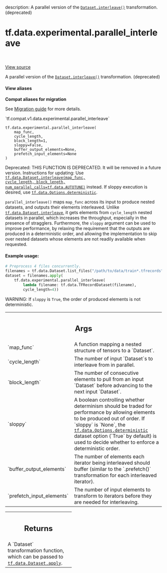 description: A parallel version of the <a href="../../../tf/data/Dataset.md#interleave"><code>Dataset.interleave()</code></a> transformation. (deprecated)

<div itemscope itemtype="http://developers.google.com/ReferenceObject">
<meta itemprop="name" content="tf.data.experimental.parallel_interleave" />
<meta itemprop="path" content="Stable" />
</div>

# tf.data.experimental.parallel_interleave

<!-- Insert buttons and diff -->

<table class="tfo-notebook-buttons tfo-api nocontent" align="left">

</table>

<a target="_blank" class="external" href="/code/stable/tensorflow/python/data/experimental/ops/interleave_ops.py">View source</a>



A parallel version of the <a href="../../../tf/data/Dataset.md#interleave"><code>Dataset.interleave()</code></a> transformation. (deprecated)

<section class="expandable">
  <h4 class="showalways">View aliases</h4>
  <p>
<b>Compat aliases for migration</b>
<p>See
<a href="https://www.tensorflow.org/guide/migrate">Migration guide</a> for
more details.</p>
<p>`tf.compat.v1.data.experimental.parallel_interleave`</p>
</p>
</section>

<pre class="devsite-click-to-copy prettyprint lang-py tfo-signature-link">
<code>tf.data.experimental.parallel_interleave(
    map_func,
    cycle_length,
    block_length=1,
    sloppy=False,
    buffer_output_elements=None,
    prefetch_input_elements=None
)
</code></pre>



<!-- Placeholder for "Used in" -->

Deprecated: THIS FUNCTION IS DEPRECATED. It will be removed in a future version.
Instructions for updating:
Use <a href="../../../tf/data/Dataset.md#interleave"><code>tf.data.Dataset.interleave(map_func, cycle_length, block_length, num_parallel_calls=tf.data.AUTOTUNE)</code></a> instead. If sloppy execution is desired, use <a href="../../../tf/data/Options.md#deterministic"><code>tf.data.Options.deterministic</code></a>.

`parallel_interleave()` maps `map_func` across its input to produce nested
datasets, and outputs their elements interleaved. Unlike
<a href="../../../tf/data/Dataset.md#interleave"><code>tf.data.Dataset.interleave</code></a>, it gets elements from `cycle_length` nested
datasets in parallel, which increases the throughput, especially in the
presence of stragglers. Furthermore, the `sloppy` argument can be used to
improve performance, by relaxing the requirement that the outputs are produced
in a deterministic order, and allowing the implementation to skip over nested
datasets whose elements are not readily available when requested.

#### Example usage:



```python
# Preprocess 4 files concurrently.
filenames = tf.data.Dataset.list_files("/path/to/data/train*.tfrecords")
dataset = filenames.apply(
    tf.data.experimental.parallel_interleave(
        lambda filename: tf.data.TFRecordDataset(filename),
        cycle_length=4))
```

WARNING: If `sloppy` is `True`, the order of produced elements is not
deterministic.

<!-- Tabular view -->
 <table class="responsive fixed orange">
<colgroup><col width="214px"><col></colgroup>
<tr><th colspan="2"><h2 class="add-link">Args</h2></th></tr>

<tr>
<td>
`map_func`
</td>
<td>
A function mapping a nested structure of tensors to a `Dataset`.
</td>
</tr><tr>
<td>
`cycle_length`
</td>
<td>
The number of input `Dataset`s to interleave from in parallel.
</td>
</tr><tr>
<td>
`block_length`
</td>
<td>
The number of consecutive elements to pull from an input
`Dataset` before advancing to the next input `Dataset`.
</td>
</tr><tr>
<td>
`sloppy`
</td>
<td>
A boolean controlling whether determinism should be traded for
performance by allowing elements to be produced out of order.  If `sloppy`
is `None`, the <a href="../../../tf/data/Options.md#deterministic"><code>tf.data.Options.deterministic</code></a> dataset option (`True` by
default) is used to decide whether to enforce a deterministic order.
</td>
</tr><tr>
<td>
`buffer_output_elements`
</td>
<td>
The number of elements each iterator being
interleaved should buffer (similar to the `.prefetch()` transformation for
each interleaved iterator).
</td>
</tr><tr>
<td>
`prefetch_input_elements`
</td>
<td>
The number of input elements to transform to
iterators before they are needed for interleaving.
</td>
</tr>
</table>



<!-- Tabular view -->
 <table class="responsive fixed orange">
<colgroup><col width="214px"><col></colgroup>
<tr><th colspan="2"><h2 class="add-link">Returns</h2></th></tr>
<tr class="alt">
<td colspan="2">
A `Dataset` transformation function, which can be passed to
<a href="../../../tf/data/Dataset.md#apply"><code>tf.data.Dataset.apply</code></a>.
</td>
</tr>

</table>

